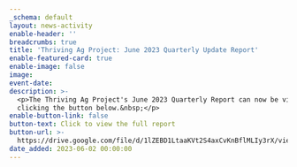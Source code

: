 ```yaml
---
_schema: default
layout: news-activity
enable-header: ''
breadcrumbs: true
title: 'Thriving Ag Project: June 2023 Quarterly Update Report'
enable-featured-card: true
enable-image: false
image:
event-date:
description: >-
  <p>The Thriving Ag Project's June 2023 Quarterly Report can now be viewed by
  clicking the button below.&nbsp;</p>
enable-button-link: false
button-text: Click to view the full report
button-url: >-
  https://drive.google.com/file/d/1lZEBD1LtaaKVt2S4axCvKnBflMLIy3rX/view?usp=sharing
date_added: 2023-06-02 00:00:00
---
```

